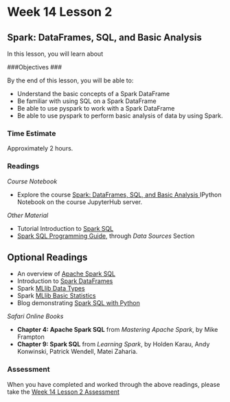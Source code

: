 # Week 14 Lesson 2 #
## Spark: DataFrames, SQL, and Basic Analysis  ##

In this lesson, you will learn about 

###Objectives ###

By the end of this lesson, you will be able to:

- Understand the basic concepts of a Spark DataFrame
- Be familiar with using SQL on a Spark DataFrame 
- Be able to use pyspark to work with a Spark DataFrame
- Be able to use pyspark to perform basic analysis of data by using Spark.

### Time Estimate ###

Approximately 2 hours.

### Readings ####

_Course Notebook_

- Explore the course [Spark: DataFrames, SQL, and Basic Analysis ][l2nb]
IPython Notebook on the course JupyterHub server.

_Other Material_

- Tutorial Introduction to [Spark SQL][tiss]
- [Spark SQL Programming Guide][sspg], through _Data Sources_ Section

## Optional Readings ##

- An overview of [Apache Spark SQL][oass]
- Introduction to [Spark DataFrames][isd]
- Spark [MLlib Data Types][mdt]
- Spark [MLlib Basic Statistics][mbs]
- Blog demonstrating [Spark SQL with Python][bssp]

_Safari Online Books_

- **Chapter 4: Apache Spark SQL** from _Mastering Apache Spark_, by Mike Frampton
- **Chapter 9: Spark SQL** from _Learning Spark_, by Holden Karau, Andy Konwinski, Patrick Wendell, Matei Zaharia.

### Assessment ###

When you have completed and worked through the above readings, please take the [Week 14 Lesson 2 Assessment][la]

[l2nb]: notebooks/sparkdf.ipynb
[la]: https://learn.illinois.edu/mod/quiz/

[oass]: http://www.infoq.com/articles/apache-spark-sql
[sspg]: https://spark.apache.org/docs/latest/sql-programming-guide.html

[tiss]: http://www.tutorialspoint.com/spark_sql/spark_sql_introduction.htm

[isd]: https://databricks.com/blog/2015/02/17/introducing-dataframes-in-spark-for-large-scale-data-science.html

[bssp]: https://www.codementor.io/spark/tutorial/python-spark-sql-dataframes

[mdt]: https://spark.apache.org/docs/latest/mllib-data-types.html
[mbs]: https://spark.apache.org/docs/latest/mllib-statistics.html